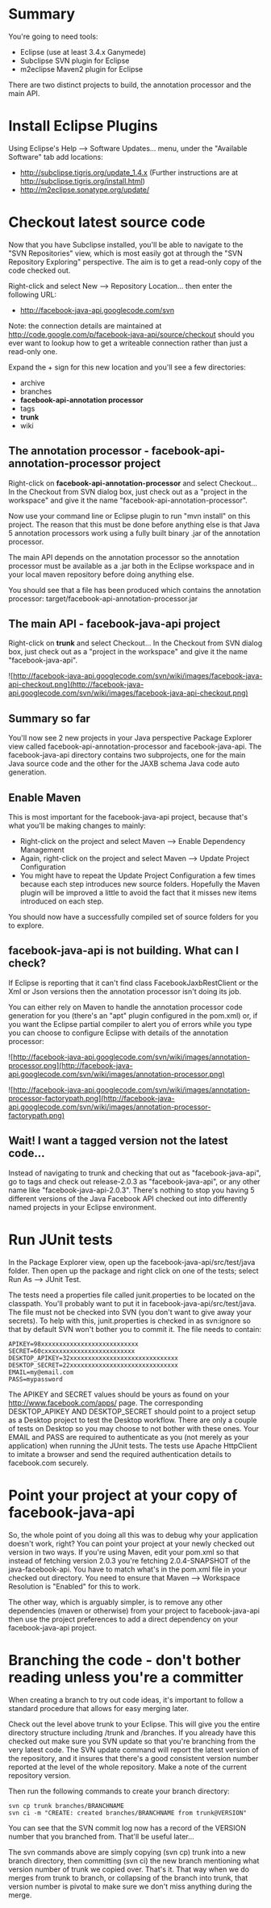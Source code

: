 # Summary #

You're going to need tools:
  * Eclipse (use at least 3.4.x Ganymede)
  * Subclipse SVN plugin for Eclipse
  * m2eclipse Maven2 plugin for Eclipse

There are two distinct projects to build, the annotation processor and the main API.

# Install Eclipse Plugins #

Using Eclipse's Help --> Software Updates... menu, under the "Available Software" tab add locations:
  * http://subclipse.tigris.org/update_1.4.x     (Further instructions are at http://subclipse.tigris.org/install.html)
  * http://m2eclipse.sonatype.org/update/

# Checkout latest source code #

Now that you have Subclipse installed, you'll be able to navigate to the "SVN Repositories" view, which is most easily got at through the "SVN Repository Exploring" perspective. The aim is to get a read-only copy of the code checked out.

Right-click and select New --> Repository Location... then enter the following URL:

  * http://facebook-java-api.googlecode.com/svn

Note: the connection details are maintained at http://code.google.com/p/facebook-java-api/source/checkout should you ever want to lookup how to get a writeable connection rather than just a read-only one.

Expand the + sign for this new location and you'll see a few directories:
  * archive
  * branches
  * **facebook-api-annotation processor**
  * tags
  * **trunk**
  * wiki

## The annotation processor - facebook-api-annotation-processor project ##

Right-click on **facebook-api-annotation-processor** and select Checkout...
In the Checkout from SVN dialog box, just check out as a "project in the workspace" and give it the name "facebook-api-annotation-processor".

Now use your command line or Eclipse plugin to run "mvn install" on this project. The reason that this must be done before anything else is that Java 5 annotation processors work using a fully built binary .jar of the annotation processor.

The main API depends on the annotation processor so the annotation processor must be available as a .jar both in the Eclipse workspace and in your local maven repository before doing anything else.

You should see that a file has been produced which contains the annotation processor:
target/facebook-api-annotation-processor.jar

## The main API - facebook-java-api project ##

Right-click on **trunk** and select Checkout...
In the Checkout from SVN dialog box, just check out as a "project in the workspace" and give it the name "facebook-java-api".

![http://facebook-java-api.googlecode.com/svn/wiki/images/facebook-java-api-checkout.png](http://facebook-java-api.googlecode.com/svn/wiki/images/facebook-java-api-checkout.png)

## Summary so far ##

You'll now see 2 new projects in your Java perspective Package Explorer view called facebook-api-annotation-processor and facebook-java-api. The facebook-java-api directory contains two subprojects, one for the main Java source code and the other for the JAXB schema Java code auto generation.

## Enable Maven ##

This is most important for the facebook-java-api project, because that's what you'll be making changes to mainly:

  * Right-click on the project and select Maven --> Enable Dependency Management
  * Again, right-click on the project and select Maven -->  Update Project Configuration
  * You might have to repeat the Update Project Configuration a few times because each step introduces new source folders. Hopefully the Maven plugin will be improved a little to avoid the fact that it misses new items introduced on each step.

You should now have a successfully compiled set of source folders for you to explore.

## facebook-java-api is not building. What can I check? ##

If Eclipse is reporting that it can't find class FacebookJaxbRestClient or the Xml or Json versions then the annotation processor isn't doing its job.

You can either rely on Maven to handle the annotation processor code generation for you (there's an "apt" plugin configured in the pom.xml) or, if you want the Eclipse partial compiler to alert you of errors while you type you can choose to configure Eclipse with details of the annotation processor:

![http://facebook-java-api.googlecode.com/svn/wiki/images/annotation-processor.png](http://facebook-java-api.googlecode.com/svn/wiki/images/annotation-processor.png)

![http://facebook-java-api.googlecode.com/svn/wiki/images/annotation-processor-factorypath.png](http://facebook-java-api.googlecode.com/svn/wiki/images/annotation-processor-factorypath.png)

## Wait! I want a tagged version not the latest code... ##

Instead of navigating to trunk and checking that out as "facebook-java-api", go to tags and check out release-2.0.3 as "facebook-java-api", or any other name like "facebook-java-api-2.0.3". There's nothing to stop you having 5 different versions of the Java Facebook API checked out into differently named projects in your Eclipse environment.

# Run JUnit tests #

In the Package Explorer view, open up the facebook-java-api/src/test/java folder. Then open up the package and right click on one of the tests; select Run As --> JUnit Test.

The tests need a properties file called junit.properties to be located on the classpath. You'll probably want to put it in facebook-java-api/src/test/java. The file must not be checked into SVN (you don't want to give away your secrets). To help with this, junit.properties is checked in as svn:ignore so that by default SVN won't bother you to commit it. The file needs to contain:

```
APIKEY=98xxxxxxxxxxxxxxxxxxxxxxxxxxx
SECRET=60cxxxxxxxxxxxxxxxxxxxxxxxxx
DESKTOP_APIKEY=32xxxxxxxxxxxxxxxxxxxxxxxxxxxxxx
DESKTOP_SECRET=22xxxxxxxxxxxxxxxxxxxxxxxxxxxxxx
EMAIL=my@email.com
PASS=mypassword
```

The APIKEY and SECRET values should be yours as found on your http://www.facebook.com/apps/ page. The corresponding DESKTOP\_APIKEY AND DESKTOP\_SECRET should point to a project setup as a Desktop project to test the Desktop workflow. There are only a couple of tests on Desktop so you may choose to not bother with these ones. Your EMAIL and PASS are required to authenticate as you (not merely as your application) when running the JUnit tests. The tests use Apache HttpClient to imitate a browser and send the required authentication details to facebook.com securely.

# Point your project at your copy of facebook-java-api #

So, the whole point of you doing all this was to debug why your application doesn't work, right? You can point your project at your newly checked out version in two ways. If you're using Maven, edit your pom.xml so that instead of fetching version 2.0.3 you're fetching 2.0.4-SNAPSHOT of the java-facebook-api. You have to match what's in the pom.xml file in your checked out directory. You need to ensure that Maven --> Workspace Resolution is "Enabled" for this to work.

The other way, which is arguably simpler, is to remove any other dependencies (maven or otherwise) from your project to facebook-java-api then use the project preferences to add a direct dependency on your facebook-java-api project.

# Branching the code - don't bother reading unless you're a committer #

When creating a branch to try out code ideas, it's important to follow a standard procedure that allows for easy merging later.

Check out the level above trunk to your Eclipse. This will give you the entire directory structure including /trunk and /branches. If you already have this checked out make sure you SVN update so that you're branching from the very latest code. The SVN update command will report the latest version of the repository, and it insures that there's a good consistent version number reported at the level of the whole repository. Make a note of the current repository version.

Then run the following commands to create your branch directory:
```
svn cp trunk branches/BRANCHNAME
svn ci -m "CREATE: created branches/BRANCHNAME from trunk@VERSION"
```
You can see that the SVN commit log now has a record of the VERSION number that you branched from. That'll be useful later...

The svn commands above are simply copying (svn cp) trunk into a new branch directory, then committing (svn ci) the new branch mentioning what version number of trunk we copied over.  That's it.  That way when we do merges from trunk to branch, or collapsing of the branch into trunk, that version number is pivotal to make sure we don't miss anything during the merge.